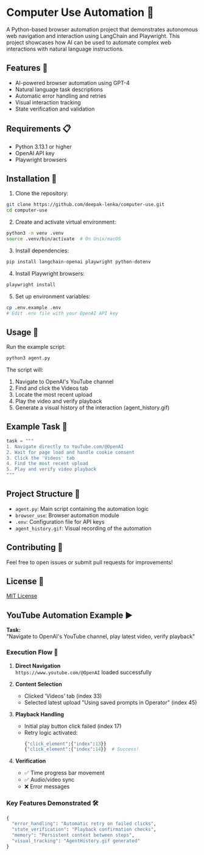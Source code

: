 # Computer Use Automation 🤖

A Python-based browser automation project that demonstrates autonomous web navigation and interaction using LangChain and Playwright. This project showcases how AI can be used to automate complex web interactions with natural language instructions.

## Features 🌟
- AI-powered browser automation using GPT-4
- Natural language task descriptions
- Automatic error handling and retries
- Visual interaction tracking
- State verification and validation

## Requirements 📋
- Python 3.13.1 or higher
- OpenAI API key
- Playwright browsers

## Installation 🔧

1. Clone the repository:
```bash
git clone https://github.com/deepak-lenka/computer-use.git
cd computer-use
```

2. Create and activate virtual environment:
```bash
python3 -m venv .venv
source .venv/bin/activate  # On Unix/macOS
```

3. Install dependencies:
```bash
pip install langchain-openai playwright python-dotenv
```

4. Install Playwright browsers:
```bash
playwright install
```

5. Set up environment variables:
```bash
cp .env.example .env
# Edit .env file with your OpenAI API key
```

## Usage 🚀

Run the example script:
```bash
python3 agent.py
```

The script will:
1. Navigate to OpenAI's YouTube channel
2. Find and click the Videos tab
3. Locate the most recent upload
4. Play the video and verify playback
5. Generate a visual history of the interaction (agent_history.gif)

## Example Task 📝

```python
task = """
1. Navigate directly to YouTube.com/@OpenAI
2. Wait for page load and handle cookie consent
3. Click the 'Videos' tab
4. Find the most recent upload
5. Play and verify video playback
"""
```

## Project Structure 📁
- `agent.py`: Main script containing the automation logic
- `browser_use`: Browser automation module
- `.env`: Configuration file for API keys
- `agent_history.gif`: Visual recording of the automation

## Contributing 🤝
Feel free to open issues or submit pull requests for improvements!

## License 📄
[MIT License](LICENSE)

## YouTube Automation Example ▶️

**Task:**  
"Navigate to OpenAI's YouTube channel, play latest video, verify playback"

### Execution Flow 🔄
1. **Direct Navigation**  
   `https://www.youtube.com/@OpenAI` loaded successfully

2. **Content Selection**  
   - Clicked 'Videos' tab (index 33)
   - Selected latest upload "Using saved prompts in Operator" (index 45)

3. **Playback Handling**  
   - Initial play button click failed (index 17)
   - Retry logic activated:
     ```python
     {"click_element":{"index":13}}
     {"click_element":{"index":14}}  # Success!
     ```

4. **Verification**  
   - ✅ Time progress bar movement
   - ✅ Audio/video sync
   - ❌ Error messages

### Key Features Demonstrated 🛠️
```python
{
  "error_handling": "Automatic retry on failed clicks",
  "state_verification": "Playback confirmation checks",
  "memory": "Persistent context between steps",
  "visual_tracking": "AgentHistory.gif generated"
}
```